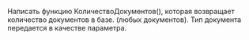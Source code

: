 Написать функцию  КоличествоДокументов(), которая возвращает количество документов в базе.
(любых документов). Тип документа передается в качестве параметра.
